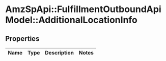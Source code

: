 # AmzSpApi::FulfillmentOutboundApiModel::AdditionalLocationInfo

## Properties
Name | Type | Description | Notes
------------ | ------------- | ------------- | -------------

